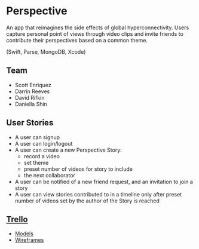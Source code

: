 # Perspective
An app that reimagines the side effects of global hyperconnectivity.
Users capture personal point of views through video clips and invite friends to contribute their perspectives based on a common theme.

(Swift, Parse, MongoDB, Xcode)

## Team
- Scott Enriquez
- Darrin Reeves
- David Rifkin
- Daniella Shin

## User Stories
- A user can signup
- A user can login/logout
- A user can create a new Perspective Story:
   - record a video
   - set theme
   - preset number of videos for story to include
   - the next collaborator
- A user can be notified of a new friend request, and an invitation to join a story
- A user can view stories contributed to in a timeline only after preset number of videos set by the author of the Story is reached

## [Trello](https://trello.com/b/BvG14dyF/perspective)

- [Models](https://trello-attachments.s3.amazonaws.com/54de68cf0c2520a35b8e66f8/1632x918/a878dc908010d09df703e44ca5b2af81/WP_20150213_002.jpg)
- [Wireframes](https://trello-attachments.s3.amazonaws.com/54de694586b1de003980d96b/1200x675/1f76e8b2c1445c481f0ae05deccaea47/WP_20150212_010.jpg)
